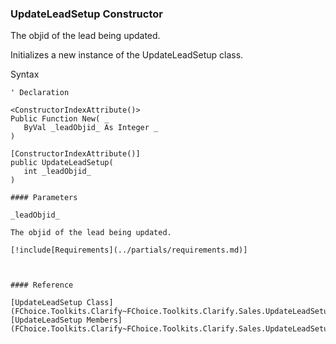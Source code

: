 ﻿### UpdateLeadSetup Constructor

The objid of the lead being updated.

Initializes a new instance of the UpdateLeadSetup class.

Syntax

```vbnet
' Declaration

<ConstructorIndexAttribute()>
Public Function New( _
   ByVal _leadObjid_ As Integer _
)

[ConstructorIndexAttribute()]
public UpdateLeadSetup( 
   int _leadObjid_
)

#### Parameters

_leadObjid_

The objid of the lead being updated.

[!include[Requirements](../partials/requirements.md)]



#### Reference

[UpdateLeadSetup Class](FChoice.Toolkits.Clarify~FChoice.Toolkits.Clarify.Sales.UpdateLeadSetup.md)  
[UpdateLeadSetup Members](FChoice.Toolkits.Clarify~FChoice.Toolkits.Clarify.Sales.UpdateLeadSetup_members.md)